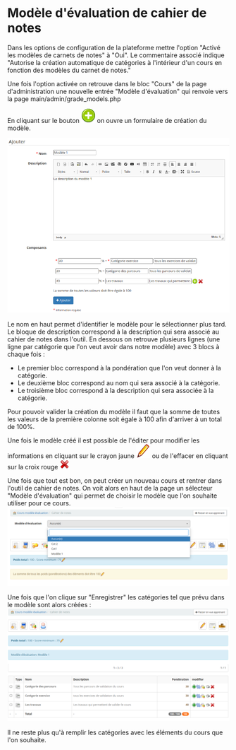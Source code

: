 # Modèle d'évaluation de cahier de notes

Dans les options de configuration de la plateforme mettre l'option "Activé les modèles de carnets de notes" à "Oui".
Le commentaire associé indique "Autorise la création automatique de catégories à l'intérieur d'un cours en fonction des modèles du carnet de notes."

Une fois l'option activée on retrouve dans le bloc "Cours" de la page d'administration une nouvelle entrée "Modèle d'évaluation" qui renvoie vers la page main/admin/grade_models.php

En cliquant sur le bouton ![](../../.gitbook/assets/add.png) on ouvre un formulaire de création du modèle.

![](../../.gitbook/assets/CreationModeleEvaluation1.png)

Le nom en haut permet d'identifier le modèle pour le sélectionner plus tard.
Le bloque de description correspond à la description qui sera associé au cahier de notes dans l'outil.
En dessous on retrouve plusieurs lignes (une ligne par catégorie que l'on veut avoir dans notre modèle) avec 3 blocs à chaque fois :
* Le premier bloc correspond à la pondération que l'on veut donner à la catégorie.
* Le deuxième bloc correspond au nom qui sera associé à la catégorie.
* Le troisième bloc correspond à la description qui sera associée à la catégorie.

Pour pouvoir valider la création du modèle il faut que la somme de toutes les valeurs de la première colonne soit égale à 100 afin d'arriver à un total de 100%.

Une fois le modèle créé il est possible de l'éditer pour modifier les informations en cliquant sur le crayon jaune ![](../../.gitbook/assets/edit.png) ou de l'effacer en cliquant sur la croix rouge ![](../../.gitbook/assets/delete.png)

Une fois que tout est bon, on peut créer un nouveau cours et rentrer dans l'outil de cahier de notes.
On voit alors en haut de la page un sélecteur "Modèle d'évaluation" qui permet de choisir le modèle que l'on souhaite utiliser pour ce cours.
![](../../.gitbook/assets/SelecteurModeleEvaluation.png)

Une fois que l'on clique sur "Enregistrer" les catégories tel que prévu dans le modèle sont alors créées :
![](../../.gitbook/assets/CategoriesDuModeleCreees.png)

Il ne reste plus qu'à remplir les catégories avec les éléments du cours que l'on souhaite.

